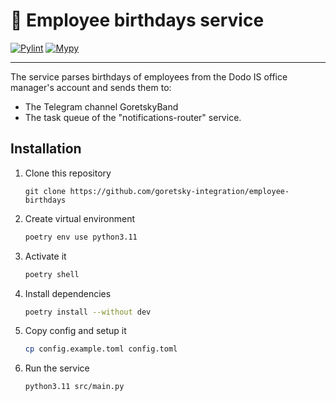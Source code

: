 # 🎂 Employee birthdays service

[![Pylint](https://github.com/goretsky-integration/employee-birthdays/actions/workflows/pylint.yml/badge.svg)](https://github.com/goretsky-integration/employee-birthdays/actions/workflows/pylint.yml)
[![Mypy](https://github.com/goretsky-integration/employee-birthdays/actions/workflows/mypy.yml/badge.svg)](https://github.com/goretsky-integration/employee-birthdays/actions/workflows/mypy.yml)

---

The service parses birthdays of employees from the Dodo IS office manager's account and sends them to:

- The Telegram channel GoretskyBand
- The task queue of the "notifications-router" service.

## Installation

1. Clone this repository
    ```git
    git clone https://github.com/goretsky-integration/employee-birthdays
    ```

2. Create virtual environment
    ```bash
    poetry env use python3.11
    ```

3. Activate it
    ```bash
    poetry shell
    ```

4. Install dependencies
    ```bash
    poetry install --without dev
    ```

5. Copy config and setup it
    ```bash
    cp config.example.toml config.toml
    ```

6. Run the service
    ```bash
    python3.11 src/main.py
    ```
